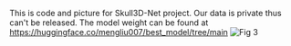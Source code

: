This is code and picture for Skull3D-Net project.
Our data is private thus can't be released. 
The model weight can be found at https://huggingface.co/mengliu007/best_model/tree/main
![Fig 3](https://github.com/user-attachments/assets/189fdb0c-322d-4e87-8ccf-250e4232f237)


